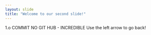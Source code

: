 ```yaml
---
layout: slide
title: "Welcome to our second slide!"
---
```

1.o COMMIT NO GIT HUB - INCREDIBLE
Use the left arrow to go back!
